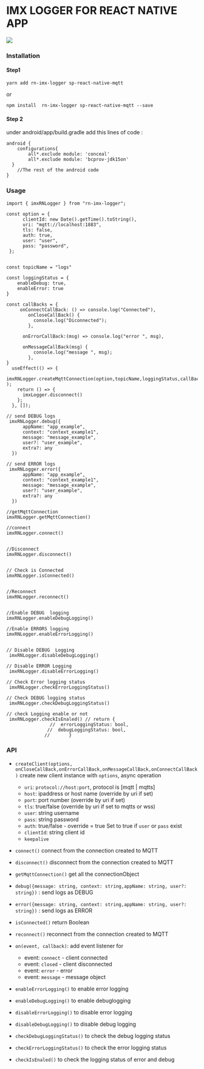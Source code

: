 # IMX LOGGER FOR REACT NATIVE APP

![](https://imaxeam.com/assets/images/logo-dark.png)

### Installation

#### Step1

```
yarn add rn-imx-logger sp-react-native-mqtt
```

or 

```
npm install  rn-imx-logger sp-react-native-mqtt --save
```

#### Step 2

under android/app/build.gradle add this lines of code : 

```
android {
    configurations{
        all*.exclude module: 'conceal'
        all*.exclude module: 'bcprov-jdk15on'
  }
    //The rest of the android code 
}
```

### Usage

```
import { imxRNLogger } from "rn-imx-logger";

const option = {
      clientId: new Date().getTime().toString(),
      uri: "mqtt://localhost:1883", 
      tls: false,
      auth: true,
      user: "user",
      pass: "password",
 };


const topicName = "logs"

const loggingStatus = {
    enableDebug: true, 
    enableError: true 
}

const callBacks = {
     onConnectCallBack: () => console.log("Connected"),
        onCloseCallBack() {
          console.log("Diconnected");
        },

      onErrorCallBack:(msg) => console.log("error ", msg),

      onMessageCallBack(msg) {
          console.log("message ", msg);
        },
}
  useEffect(() => {
   imxRNLogger.createMqttConnection(option,topicName,loggingStatus,callBacks   );
    return () => {
      imxLogger.disconnect()
    };
  }, []);

// send DEBUG logs 
 imxRNLogger.debug({
      appName: "app_example",
      context: "context_example1",
      message: "message_example",
      user?: "user_example",
      extra?: any
  })

// send ERROR logs 
 imxRNLogger.error({
      appName: "app_example",
      context: "context_example1",
      message: "message_example",
      user?: "user_example",
      extra?: any
  })

//getMqttConnection
imxRNLogger.getMqttConnection()

//connect
imxRNLogger.connect()


//Disconnect 
imxRNLogger.disconnect()


// Check is Connected
imxRNLogger.isConnected()


//Reconnect 
imxRNLogger.reconnect()


//Enable DEBUG  logging 
imxRNLogger.enableDebugLogging()

//Enable ERRORS logging 
imxRNLogger.enableErrorLogging()


// Disable DEBUG  Logging 
 imxRNLogger.disableDebugLogging()

// Disable ERROR Logging 
 imxRNLogger.disableErrorLogging()

// Check Error logging status
 imxRNLogger.checkErrorLoggingStatus()

// Check DEBUG logging status
 imxRNLogger.checkDebugLoggingStatus()

// check Logging enable or not 
 imxRNLogger.checkIsEnaled() // return {
                //  errorLoggingStatus: bool,
               //  debugLoggingStatus: bool,
              //       }
```

### API

- `createClient(options, onCloseCallBack,onErrorCallBack,onMessageCallBack,onConnectCallBack)` create new client instance with `options`, async operation
  
  - `uri`: `protocol://host:port`, protocol is [mqtt | mqtts]
  - `host`: ipaddress or host name (override by uri if set)
  - `port`: port number (override by uri if set)
  - `tls`: true/false (override by uri if set to mqtts or wss)
  - `user`: string username
  - `pass`: string password
  - `auth`: true/false - override = true Set to true if `user` or `pass` exist
  - `clientId`: string client id
  - `keepalive`

- `connect()` connect from the connection created to MQTT

- `disconnect()` disconnect from the connection created to MQTT

- `getMqttConnection()` get all the connectionObject

- `debug({message: string, context: string,appName: string, user?: string})` : send logs as DEBUG 

- `error({message: string, context: string,appName: string, user?: string})` : send logs as ERROR

- `isConnected()` return Boolean 

- `reconnect()` reconnect from the connection created to MQTT

- `on(event, callback)`: add event listener for
  
  - event: `connect` - client connected
  - event: `closed` - client disconnected
  - event: `error` - error
  - event: `message` - message object

- `enableErrorLogging()`  to enable error logging

- `enableDebugLogging()` to enable debuglogging 

- `disableErrorLogging()`  to disable error logging

- `disableDebugLogging()` to disable  debug logging

- `checkDebugLoggingStatus()` to check the debug logging status

- `checkErrorLoggingStatus()` to check the error logging status 

- `checkIsEnaled()` to check the logging status of error and debug 
